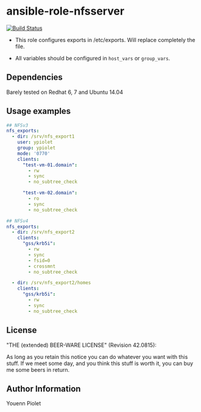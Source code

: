 ansible-role-nfsserver
======================
[![Build Status](https://travis-ci.org/uZer/ansible-role-nfsserver.svg?branch=master)](https://travis-ci.org/uZer/ansible-role-nfsserver)

* This role configures exports in /etc/exports. Will replace completely the file.

* All variables should be configured in `host_vars` or `group_vars`.

Dependencies
------------
Barely tested on Redhat 6, 7 and Ubuntu 14.04

Usage examples
--------------

```yaml
## NFSv3
nfs_exports:
  - dir: /srv/nfs_export1
    user: ypiolet
    group: ypiolet
    mode: '0770'
    clients:
      "test-vm-01.domain":
        - rw
        - sync
        - no_subtree_check

      "test-vm-02.domain":
        - ro
        - sync
        - no_subtree_check

## NFSv4
nfs_exports:
  - dir: /srv/nfs_export2
    clients:
      "gss/krb5i":
        - rw
        - sync
        - fsid=0
        - crossmnt
        - no_subtree_check

  - dir: /srv/nfs_export2/homes
    clients:
      "gss/krb5i":
        - rw
        - sync
        - no_subtree_check
```


License
-------
"THE (extended) BEER-WARE LICENSE" (Revision 42.0815):

As long as you retain this notice you can do whatever you want with this stuff.
If we meet some day, and you think this stuff is worth it, you can buy me some
beers in return.


Author Information
------------------
Youenn Piolet
